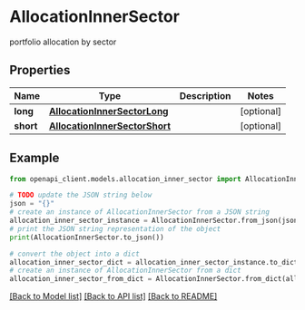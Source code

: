# AllocationInnerSector

portfolio allocation by sector

## Properties

Name | Type | Description | Notes
------------ | ------------- | ------------- | -------------
**long** | [**AllocationInnerSectorLong**](AllocationInnerSectorLong.md) |  | [optional] 
**short** | [**AllocationInnerSectorShort**](AllocationInnerSectorShort.md) |  | [optional] 

## Example

```python
from openapi_client.models.allocation_inner_sector import AllocationInnerSector

# TODO update the JSON string below
json = "{}"
# create an instance of AllocationInnerSector from a JSON string
allocation_inner_sector_instance = AllocationInnerSector.from_json(json)
# print the JSON string representation of the object
print(AllocationInnerSector.to_json())

# convert the object into a dict
allocation_inner_sector_dict = allocation_inner_sector_instance.to_dict()
# create an instance of AllocationInnerSector from a dict
allocation_inner_sector_from_dict = AllocationInnerSector.from_dict(allocation_inner_sector_dict)
```
[[Back to Model list]](../README.md#documentation-for-models) [[Back to API list]](../README.md#documentation-for-api-endpoints) [[Back to README]](../README.md)


